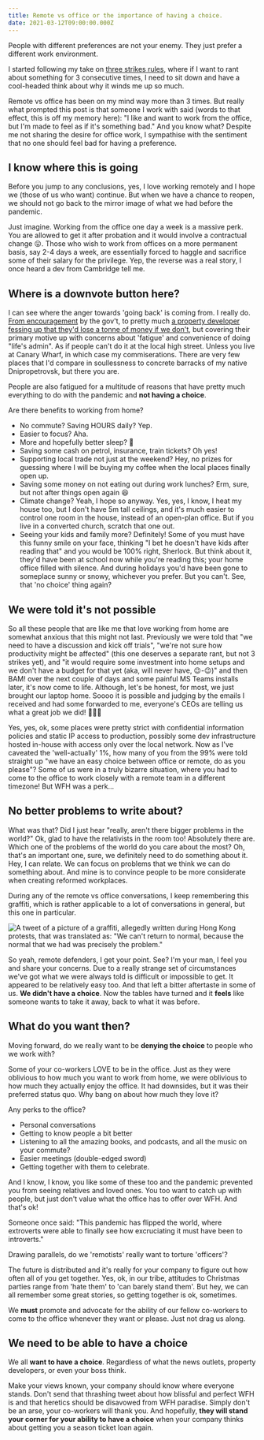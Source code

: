 ```yaml
---
title: Remote vs office or the importance of having a choice.
date: 2021-03-12T09:00:00.000Z
---
```


People with different preferences are not your enemy. They just prefer a different work environment.

<!-- more -->

I started following my take on [three strikes rules](https://www.swyx.io/three-strikes/), where if I want to rant about something for 3 consecutive times, I need to sit down and have a cool-headed think about why it winds me up so much.

Remote vs office has been on my mind way more than 3 times. But really what prompted this post is that someone I work with said (words to that effect, this is off my memory here): "I like and want to work from the office, but I'm made to feel as if it's something bad." And you know what? Despite me not sharing the desire for office work, I sympathise with the sentiment that no one should feel bad for having a preference.

## I know where this is going

Before you jump to any conclusions, yes, I love working remotely and I hope we (those of us who want) continue. But when we have a chance to reopen, we should not go back to the mirror image of what we had before the pandemic.

Just imagine. Working from the office one day a week is a massive perk. You are allowed to get it after probation and it would involve a contractual change 😛. Those who wish to work from offices on a more permanent basis, say 2-4 days a week, are essentially forced to haggle and sacrifice some of their salary for the privilege. Yep, the reverse was a real story, I once heard a dev from Cambridge tell me.

## Where is a downvote button here?

I can see where the anger towards 'going back' is coming from. I really do. [From encouragement](https://www.bbc.co.uk/news/uk-53942542) by the gov't, to pretty much [a property developer fessing up that they'd lose a tonne of money if we don't](https://www.bbc.co.uk/news/uk-53942542), but covering their primary motive up with concerns about 'fatigue' and convenience of doing "life's admin". As if people can't do it at the local high street. Unless you live at Canary Wharf, in which case my commiserations. There are very few places that I'd compare in soullessness to concrete barracks of my native Dnipropetrovsk, but there you are.

People are also fatigued for a multitude of reasons that have pretty much everything to do with the pandemic and **not having a choice**.

Are there benefits to working from home?

-   No commute? Saving HOURS daily? Yep.
-   Easier to focus? Aha.
-   More and hopefully better sleep? 💯
-   Saving some cash on petrol, insurance, train tickets? Oh yes!
-   Supporting local trade not just at the weekend? Hey, no prizes for guessing where I will be buying my coffee when the local places finally open up.
-   Saving some money on not eating out during work lunches? Erm, sure, but not after things open again 😆
-   Climate change? Yeah, I hope so anyway. Yes, yes, I know, I heat my house too, but I don't have 5m tall ceilings, and it's much easier to control one room in the house, instead of an open-plan office. But if you live in a converted church, scratch that one out.
-   Seeing your kids and family more? Definitely! Some of you must have this funny smile on your face, thinking "I bet he doesn't have kids after reading that" and you would be 100% right, Sherlock. But think about it, they'd have been at school now while you're reading this; your home office filled with silence. And during holidays you'd have been gone to someplace sunny or snowy, whichever you prefer. But you can't. See, that 'no choice' thing again?

## We were told it's not possible

So all these people that are like me that love working from home are somewhat anxious that this might not last. Previously we were told that "we need to have a discussion and kick off trials", "we're not sure how productivity might be affected" (this one deserves a separate rant, but not 3 strikes yet), and "it would require some investment into home setups and we don't have a budget for that yet (aka, will never have, 😉-😉)" and then BAM! over the next couple of days and some painful MS Teams installs later, it's now come to life. Although, let's be honest, for most, we just brought our laptop home. Soooo it is possible and judging by the emails I received and had some forwarded to me, everyone's CEOs are telling us what a great job we did! 🥳🎉🎊

Yes, yes, ok, some places were pretty strict with confidential information policies and static IP access to production, possibly some dev infrastructure hosted in-house with access only over the local network. Now as I've caveated the 'well-actually' 1%, how many of you from the 99% were told straight up "we have an easy choice between office or remote, do as you please"? Some of us were in a truly bizarre situation, where you had to come to the office to work closely with a remote team in a different timezone! But WFH was a perk...

## No better problems to write about?

What was that? Did I just hear "really, aren't there bigger problems in the world?" Ok, glad to have the relativists in the room too! Absolutely there are. Which one of the problems of the world do you care about the most? Oh, that's an important one, sure, we definitely need to do something about it. Hey, I can relate. We can focus on problems that we think we can do something about. And mine is to convince people to be more considerate when creating reformed workplaces.

During any of the remote vs office conversations, I keep remembering this graffiti, which is rather applicable to a lot of conversations in general, but this one in particular.

![A tweet of a picture of a graffiti, allegedly written during Hong Kong protests, that was translated as: "We can't return to normal, because the normal that we had was precisely the problem."](https://firebasestorage.googleapis.com/v0/b/firescript-577a2.appspot.com/o/imgs%2Fapp%2Falanmynah%2F57_6dFqAl2.png?alt=media&token=86c833e0-fd5d-4469-884b-56f5acedcdb9)

So yeah, remote defenders, I get your point. See? I'm your man, I feel you and share your concerns. Due to a really strange set of circumstances we've got what we were always told is difficult or impossible to get. It appeared to be relatively easy too. And that left a bitter aftertaste in some of us. **We didn't have a choice**. Now the tables have turned and it **feels** like someone wants to take it away, back to what it was before.

## What do you want then?

Moving forward, do we really want to be **denying the choice** to people who we work with?

Some of your co-workers LOVE to be in the office. Just as they were oblivious to how much you want to work from home, we were oblivious to how much they actually enjoy the office. It had downsides, but it was their preferred status quo. Why bang on about how much they love it?

Any perks to the office?

-   Personal conversations
-   Getting to know people a bit better
-   Listening to all the amazing books, and podcasts, and all the music on your commute?
-   Easier meetings (double-edged sword)
-   Getting together with them to celebrate.

And I know, I know, you like some of these too and the pandemic prevented you from seeing relatives and loved ones. You too want to catch up with people, but just don't value what the office has to offer over WFH. And that's ok!

Someone once said: "This pandemic has flipped the world, where extroverts were able to finally see how excruciating it must have been to introverts."

Drawing parallels, do we 'remotists' really want to torture 'officers'?

The future is distributed and it's really for your company to figure out how often all of you get together. Yes, ok, in our tribe, attitudes to Christmas parties range from 'hate them' to 'can barely stand them'. But hey, we can all remember some great stories, so getting together is ok, sometimes.

We **must** promote and advocate for the ability of our fellow co-workers to come to the office whenever they want or please. Just not drag us along.

## We need to be able to have a choice

We all **want to have a choice**. Regardless of what the news outlets, property developers, or even your boss think.

Make your views known, your company should know where everyone stands. Don't send that thrashing tweet about how blissful and perfect WFH is and that heretics should be disavowed from WFH paradise. Simply don't be an arse, your co-workers will thank you. And hopefully, **they will stand your corner for your ability to have a choice** when your company thinks about getting you a season ticket loan again.
